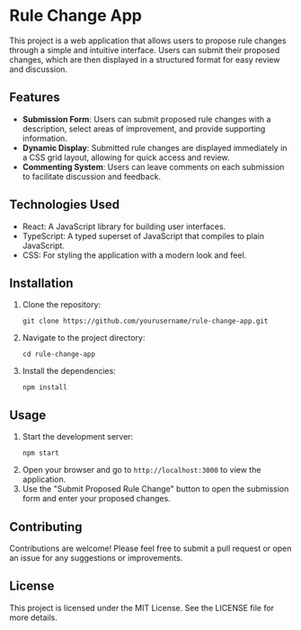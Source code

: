 # Rule Change App

This project is a web application that allows users to propose rule changes through a simple and intuitive interface. Users can submit their proposed changes, which are then displayed in a structured format for easy review and discussion.

## Features

- **Submission Form**: Users can submit proposed rule changes with a description, select areas of improvement, and provide supporting information.
- **Dynamic Display**: Submitted rule changes are displayed immediately in a CSS grid layout, allowing for quick access and review.
- **Commenting System**: Users can leave comments on each submission to facilitate discussion and feedback.

## Technologies Used

- React: A JavaScript library for building user interfaces.
- TypeScript: A typed superset of JavaScript that compiles to plain JavaScript.
- CSS: For styling the application with a modern look and feel.

## Installation

1. Clone the repository:
   ```
   git clone https://github.com/yourusername/rule-change-app.git
   ```
2. Navigate to the project directory:
   ```
   cd rule-change-app
   ```
3. Install the dependencies:
   ```
   npm install
   ```

## Usage

1. Start the development server:
   ```
   npm start
   ```
2. Open your browser and go to `http://localhost:3000` to view the application.
3. Use the "Submit Proposed Rule Change" button to open the submission form and enter your proposed changes.

## Contributing

Contributions are welcome! Please feel free to submit a pull request or open an issue for any suggestions or improvements.

## License

This project is licensed under the MIT License. See the LICENSE file for more details.